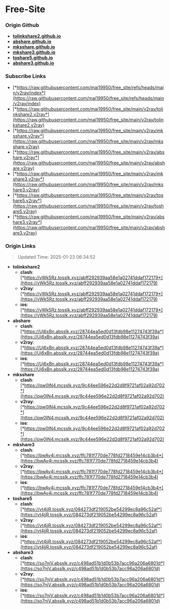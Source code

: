 # Free-Site

### Origin Github

- [**tolinkshare2.github.io**](https://github.com/tolinkshare2/tolinkshare2.github.io)
- [**abshare.github.io**](https://github.com/abshare/abshare.github.io)
- [**mksshare.github.io**](https://github.com/mksshare/mksshare.github.io)
- [**mkshare3.github.io**](https://github.com/mkshare3/mkshare3.github.io)
- [**toshare5.github.io**](https://github.com/toshare5/toshare5.github.io)
- [**abshare3.github.io**](https://github.com/abshare3/abshare3.github.io)

### Subscribe Links

- [*https://raw.githubusercontent.com/mai19950/free_site/refs/heads/main/v2ray/index*](https://raw.githubusercontent.com/mai19950/free_site/refs/heads/main/v2ray/index)
- [*https://raw.githubusercontent.com/mai19950/free_site/main/v2ray/tolinkshare2.v2ray*](https://raw.githubusercontent.com/mai19950/free_site/main/v2ray/tolinkshare2.v2ray)
- [*https://raw.githubusercontent.com/mai19950/free_site/main/v2ray/mksshare.v2ray*](https://raw.githubusercontent.com/mai19950/free_site/main/v2ray/mksshare.v2ray)
- [*https://raw.githubusercontent.com/mai19950/free_site/main/v2ray/abshare.v2ray*](https://raw.githubusercontent.com/mai19950/free_site/main/v2ray/abshare.v2ray)
- [*https://raw.githubusercontent.com/mai19950/free_site/main/v2ray/mkshare3.v2ray*](https://raw.githubusercontent.com/mai19950/free_site/main/v2ray/mkshare3.v2ray)
- [*https://raw.githubusercontent.com/mai19950/free_site/main/v2ray/toshare5.v2ray*](https://raw.githubusercontent.com/mai19950/free_site/main/v2ray/toshare5.v2ray)
- [*https://raw.githubusercontent.com/mai19950/free_site/main/v2ray/abshare3.v2ray*](https://raw.githubusercontent.com/mai19950/free_site/main/v2ray/abshare3.v2ray)

### Origin Links

> Updated Time: 2025-01-23 06:34:52

- **tolinkshare2**
  - **clash**: [*https://vWk5Rz.tosslk.xyz/abff292939aa58e1a02741ddaf172179*](https://vWk5Rz.tosslk.xyz/abff292939aa58e1a02741ddaf172179)
  - **v2ray**: [*https://vWk5Rz.tosslk.xyz/abff292939aa58e1a02741ddaf172179*](https://vWk5Rz.tosslk.xyz/abff292939aa58e1a02741ddaf172179)
  - **ios**: [*https://vWk5Rz.tosslk.xyz/abff292939aa58e1a02741ddaf172179*](https://vWk5Rz.tosslk.xyz/abff292939aa58e1a02741ddaf172179)
- **abshare**
  - **clash**: [*https://Uj6xBn.absslk.xyz/28744ea5ed0d13fdb98e11274743f39a*](https://Uj6xBn.absslk.xyz/28744ea5ed0d13fdb98e11274743f39a)
  - **v2ray**: [*https://Uj6xBn.absslk.xyz/28744ea5ed0d13fdb98e11274743f39a*](https://Uj6xBn.absslk.xyz/28744ea5ed0d13fdb98e11274743f39a)
  - **ios**: [*https://Uj6xBn.absslk.xyz/28744ea5ed0d13fdb98e11274743f39a*](https://Uj6xBn.absslk.xyz/28744ea5ed0d13fdb98e11274743f39a)
- **mksshare**
  - **clash**: [*https://pw0IN4.mcsslk.xyz/9c44ee596e22d2d8f9721af02a92d702*](https://pw0IN4.mcsslk.xyz/9c44ee596e22d2d8f9721af02a92d702)
  - **v2ray**: [*https://pw0IN4.mcsslk.xyz/9c44ee596e22d2d8f9721af02a92d702*](https://pw0IN4.mcsslk.xyz/9c44ee596e22d2d8f9721af02a92d702)
  - **ios**: [*https://pw0IN4.mcsslk.xyz/9c44ee596e22d2d8f9721af02a92d702*](https://pw0IN4.mcsslk.xyz/9c44ee596e22d2d8f9721af02a92d702)
- **mkshare3**
  - **clash**: [*https://bwAy4j.mcsslk.xyz/ffc781f770de778fd2718459e14cb3b4*](https://bwAy4j.mcsslk.xyz/ffc781f770de778fd2718459e14cb3b4)
  - **v2ray**: [*https://bwAy4j.mcsslk.xyz/ffc781f770de778fd2718459e14cb3b4*](https://bwAy4j.mcsslk.xyz/ffc781f770de778fd2718459e14cb3b4)
  - **ios**: [*https://bwAy4j.mcsslk.xyz/ffc781f770de778fd2718459e14cb3b4*](https://bwAy4j.mcsslk.xyz/ffc781f770de778fd2718459e14cb3b4)
- **toshare5**
  - **clash**: [*https://vt4jjR.tosslk.xyz/084273df219052be54299ec8a96c52af*](https://vt4jjR.tosslk.xyz/084273df219052be54299ec8a96c52af)
  - **v2ray**: [*https://vt4jjR.tosslk.xyz/084273df219052be54299ec8a96c52af*](https://vt4jjR.tosslk.xyz/084273df219052be54299ec8a96c52af)
  - **ios**: [*https://vt4jjR.tosslk.xyz/084273df219052be54299ec8a96c52af*](https://vt4jjR.tosslk.xyz/084273df219052be54299ec8a96c52af)
- **abshare3**
  - **clash**: [*https://so7njV.absslk.xyz/c498ad51b1d0b53b7acc96a206a6801d*](https://so7njV.absslk.xyz/c498ad51b1d0b53b7acc96a206a6801d)
  - **v2ray**: [*https://so7njV.absslk.xyz/c498ad51b1d0b53b7acc96a206a6801d*](https://so7njV.absslk.xyz/c498ad51b1d0b53b7acc96a206a6801d)
  - **ios**: [*https://so7njV.absslk.xyz/c498ad51b1d0b53b7acc96a206a6801d*](https://so7njV.absslk.xyz/c498ad51b1d0b53b7acc96a206a6801d)
